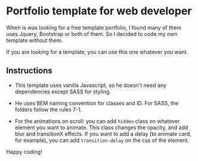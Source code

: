 # Portfolio template for web developer

When is was looking for a free template portfolio, I found many of them uses Jquery, Bootstrap or both of them. So I decided to code my own template without them.

If you are looking for a template, you can use this one whatever you want.

## Instructions

- This template uses vanilla Javascript, so he doesn't need any dependencies except SASS for styling.

- He uses BEM naming convention for classes and ID. For SASS, the folders follow the rules 7-1.

- For the animations on scroll: you can add `hidden` class on whatever element you want to animate. This class changes the opacity, and add blur and transitionX effects. If you want to add a delay (to animate card, for example), you can add `transition-delay` on the css of the element.

Happy coding!
